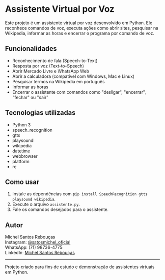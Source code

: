 # Assistente Virtual por Voz

Este projeto é um assistente virtual por voz desenvolvido em Python. Ele reconhece comandos de voz, executa ações como abrir sites, pesquisar na Wikipedia, informar as horas e encerrar o programa por comando de voz.

## Funcionalidades
- Reconhecimento de fala (Speech-to-Text)
- Resposta por voz (Text-to-Speech)
- Abrir Mercado Livre e WhatsApp Web
- Abrir a calculadora (compatível com Windows, Mac e Linux)
- Pesquisar termos na Wikipedia em português
- Informar as horas
- Encerrar o assistente com comandos como "desligar", "encerrar", "fechar" ou "sair"

## Tecnologias utilizadas
- Python 3
- speech_recognition
- gtts
- playsound
- wikipedia
- datetime
- webbrowser
- platform
- re

## Como usar
1. Instale as dependências com `pip install SpeechRecognition gtts playsound wikipedia`.
2. Execute o arquivo `assistente.py`.
3. Fale os comandos desejados para o assistente.

## Autor
Michel Santos Rebouças  
Instagram: [@satosmichel_oficial](https://instagram.com/satosmichel_oficial)  
WhatsApp: (71) 98736-4775  
LinkedIn: [Michel Santos Rebouças](https://www.linkedin.com/in/michel-santos-rebou%C3%A7as-5a81b561/)

---
Projeto criado para fins de estudo e demonstração de assistentes virtuais em Python.
